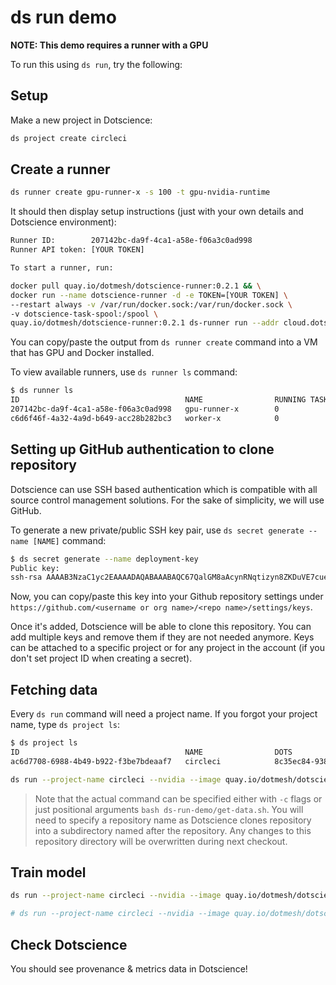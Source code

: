 # ds run demo

**NOTE: This demo requires a runner with a GPU**

To run this using `ds run`, try the following:

## Setup

Make a new project in Dotscience:

```bash
ds project create circleci
```

## Create a runner

```bash
ds runner create gpu-runner-x -s 100 -t gpu-nvidia-runtime
```

It should then display setup instructions (just with your own details and Dotscience environment):

```bash
Runner ID:        207142bc-da9f-4ca1-a58e-f06a3c0ad998
Runner API token: [YOUR TOKEN]

To start a runner, run:

docker pull quay.io/dotmesh/dotscience-runner:0.2.1 && \
docker run --name dotscience-runner -d -e TOKEN=[YOUR TOKEN] \
--restart always -v /var/run/docker.sock:/var/run/docker.sock \
-v dotscience-task-spool:/spool \
quay.io/dotmesh/dotscience-runner:0.2.1 ds-runner run --addr cloud.dotscience.net:8800 
```

You can copy/paste the output from `ds runner create` command into a VM that has GPU and Docker installed.

To view available runners, use `ds runner ls` command:

```bash
$ ds runner ls
ID                                     NAME                RUNNING TASKS       STATUS              TYPE                 AGE
207142bc-da9f-4ca1-a58e-f06a3c0ad998   gpu-runner-x        0                   offline             gpu-nvidia-runtime   13 minutes
c6d6f46f-4a32-4a9d-b649-acc28b282bc3   worker-x            0                   online              CPU                  About an hour
```

## Setting up GitHub authentication to clone repository

Dotscience can use SSH based authentication which is compatible with all source control management solutions. For the sake of simplicity, we will use GitHub.

To generate a new private/public SSH key pair, use `ds secret generate --name [NAME]` command:

```bash
$ ds secret generate --name deployment-key
Public key: 
ssh-rsa AAAAB3NzaC1yc2EAAAADAQABAAABAQC67QalGM8aAcynRNqtizyn8ZKDuVE7cue63DRPfdo+NdNArZvAhp0wS+yREpomh6XtDhTXhgZeuzJLbfBPPsHBmLx+kDR0TQh8Y5ISoEjIGQHOuUPwlsIrD2JwVI4AheCikKIVIJU4UIuvZgNErJo/3zeCkMVDgMVrGrCDQVh/Eanxm9VKid5YFY3no4j88Nf3KwCtK0fMo93xNDS35RvezjuKCmxg91hnleDBozKNpck19uPk5Ww957QmwQYNEWKVB3xoa/SKUSxSksJJizhuos1vrooG7EX8b3JoIKyD/i92pbSM6mMeF0FmBuRWEU4EMsgbyFtp4S44u6utxaNF
```

Now, you can copy/paste this key into your Github repository settings under `https://github.com/<username or org name>/<repo name>/settings/keys`.

Once it's added, Dotscience will be able to clone this repository. You can add multiple keys and remove them if they are not needed anymore. Keys can be attached to a specific project or for any project in the account (if you don't set project ID when creating a secret).

## Fetching data

Every `ds run` command will need a project name. If you forgot your project name, type `ds project ls`: 

```bash
$ ds project ls
ID                                     NAME                DOTS                                   COLLABORATORS       AGE
ac6d7708-6988-4b49-b922-f3be7bdeaaf7   circleci            8c35ec84-9382-4263-a7e4-2f98885540e6                       3 hours
```

```bash
ds run --project-name circleci --nvidia --image quay.io/dotmesh/dotscience-tensorflow-opencv:19.02-py3 --repo git@github.com:dotmesh-io/ds-run-demo.git --ref master bash ds-run-demo/get-data.sh
```

> Note that the actual command can be specified either with `-c` flags or just positional arguments `bash ds-run-demo/get-data.sh`. You will need to specify a repository name as Dotscience clones repository into a subdirectory named after the repository. Any changes to this repository directory will be overwritten during next checkout. 

## Train model

```bash
ds run --project-name circleci --nvidia --image quay.io/dotmesh/dotscience-tensorflow-opencv:19.02-py3 --repo git@github.com:dotmesh-io/ds-run-demo.git --ref master bash ds-run-demo/train.sh
```

```bash
# ds run --project-name circleci --nvidia --image quay.io/dotmesh/dotscience-tensorflow-opencv:19.02-py3 --repo git@github.com:dotmesh-io/ds-run-demo.git --ref master python ds-run-demo/train.py
```

## Check Dotscience

You should see provenance & metrics data in Dotscience!
